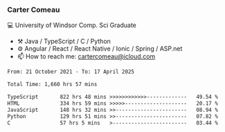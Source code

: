 ### Carter Comeau

💻 University of Windsor Comp. Sci Graduate

- ⚒️ Java / TypeScript / C / Python
- ⚙️ Angular / React / React Native / Ionic / Spring / ASP.net
- 📫 How to reach me: cartercomeau@icloud.com

<!--START_SECTION:waka-->

```txt
From: 21 October 2021 - To: 17 April 2025

Total Time: 1,660 hrs 57 mins

TypeScript       822 hrs 48 mins >>>>>>>>>>>>-------------   49.54 %
HTML             334 hrs 59 mins >>>>>--------------------   20.17 %
JavaScript       148 hrs 32 mins >>-----------------------   08.94 %
Python           129 hrs 51 mins >>-----------------------   07.82 %
C                57 hrs 5 mins   >------------------------   03.44 %
```

<!--END_SECTION:waka-->
